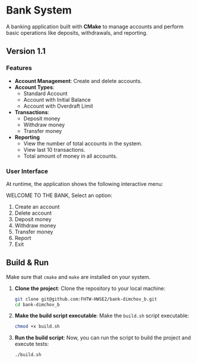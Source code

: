 # Bank System

A banking application built with **CMake** to manage accounts and perform basic operations like deposits, withdrawals, and reporting.

## Version 1.1

### Features
- **Account Management**: Create and delete accounts.
- **Account Types**: 
  - Standard Account
  - Account with Initial Balance
  - Account with Overdraft Limit
- **Transactions**: 
  - Deposit money
  - Withdraw money
  - Transfer money
- **Reporting**
  - View the number of total accounts in the system.
  - View last 10 transactions.
  - Total amount of money in all accounts.

### User Interface
At runtime, the application shows the following interactive menu:

  WELCOME TO THE BANK, Select an option:
    
  1.   Create an account
  2.   Delete account
  3.   Deposit money
  4.   Withdraw money
  5.   Transfer money
  6.   Report
  7.   Exit

## Build & Run

Make sure that `cmake` and `make` are installed on your system.

1. **Clone the project**:
   Clone the repository to your local machine:

   ```bash
   git clone git@github.com:FHTW-HWSE2/bank-dimchov_b.git
   cd bank-dimchov_b
   ```

2. **Make the build script executable**:
   Make the `build.sh` script executable:

   ```bash
   chmod +x build.sh
   ```

3. **Run the build script**:
   Now, you can run the script to build the project and execute tests:

   ```bash
   ./build.sh
   ```
